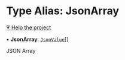 # Type Alias: JsonArray

[💗 Help the project](https://github.com/sponsors/panva)

• **JsonArray**: [`JsonValue`](JsonValue.md)[]

JSON Array
